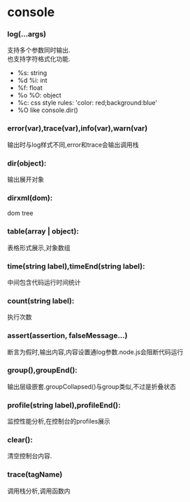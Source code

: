 # console

### log(...args)
支持多个参数同时输出.<br>
也支持字符格式化功能.
- %s: string
- %d %i: int
- %f: float
- %o %O: object
- %c: css style rules: 'color: red;background:blue'
- %O like console.dir()


### error(var),trace(var),info(var),warn(var)
输出时与log样式不同,error和trace会输出调用栈

### dir(object):
输出展开对象

### dirxml(dom):
dom tree

### table(array | object):
表格形式展示,对象数组

### time(string label),timeEnd(string label):
中间包含代码运行时间统计

### count(string label):
执行次数

### assert(assertion, falseMessage...)
断言为假时,输出内容,内容设置通log参数.node.js会阻断代码运行

### group(),groupEnd():
输出层级嵌套.groupCollapsed()与group类似,不过是折叠状态

### profile(string label),profileEnd():
监控性能分析,在控制台的profiles展示

### clear():
清空控制台内容.

### trace(tagName)
调用栈分析,调用函数内
